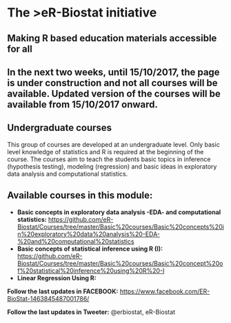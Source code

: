 # The >eR-Biostat initiative
## Making R based education materials accessible for all

## In the next two weeks, until 15/10/2017, the page is under construction and not all courses will  be available. Updated version of the courses will be available from 15/10/2017 onward.

## Undergraduate courses
This group of courses are developed at an undergraduate level. Only basic level knowledge of statistics and R is required at the beginning of the course. The courses  aim to teach the students basic topics in inference (hypothesis testing), modeling (regression) and basic ideas in exploratory data analysis and computational statistics.

## Available courses in this module:
* **Basic concepts in exploratory data analysis -EDA- and computational statistics:** https://github.com/eR-Biostat/Courses/tree/master/Basic%20courses/Basic%20concepts%20in%20exploratory%20data%20analysis%20-EDA-%20and%20computational%20statistics 
* **Basic concepts of statistical inference using R (I):** https://github.com/eR-Biostat/Courses/tree/master/Basic%20courses/Basic%20concept%20of%20statistical%20inference%20using%20R%20-I
* **Linear Regression Using R:** 

**Follow the last updates in FACEBOOK:** https://www.facebook.com/ER-BioStat-1463845487001786/

**Follow the last updates in Tweeter:** @erbiostat, eR-Biostat

